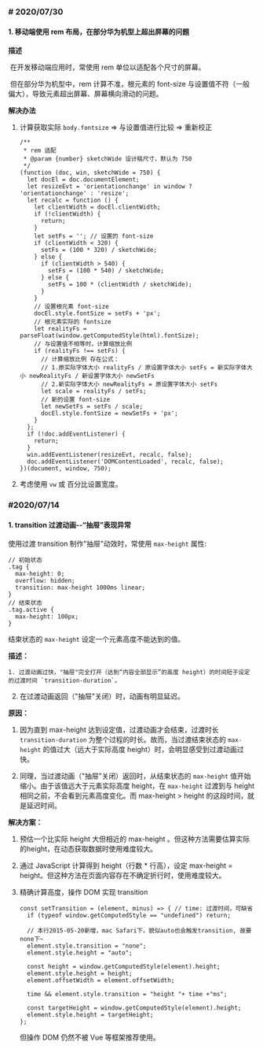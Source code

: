### # 2020/07/30

#### 1. 移动端使用 rem 布局，在部分华为机型上超出屏幕的问题

**描述**

​	在开发移动端应用时，常使用 rem 单位以适配各个尺寸的屏幕。

​	但在部分华为机型中，rem 计算不准，根元素的 font-size 与设置值不符（一般偏大），导致元素超出屏幕、屏幕横向滑动的问题。

**解决办法**

1. 计算获取实际 `body.fontsize` => 与设置值进行比较 => 重新校正

   ```
   /**
    * rem 适配
    * @param {number} sketchWide 设计稿尺寸，默认为 750
    */
   (function (doc, win, sketchWide = 750) {
     let docEl = doc.documentElement;
     let resizeEvt = 'orientationchange' in window ? 'orientationchange' : 'resize';
     let recalc = function () {
       let clientWidth = docEl.clientWidth;
       if (!clientWidth) {
         return;
       }
       let setFs = ''; // 设置的 font-size
       if (clientWidth < 320) {
         setFs = (100 * 320) / sketchWide;
       } else {
         if (clientWidth > 540) {
           setFs = (100 * 540) / sketchWide;
         } else {
           setFs = 100 * (clientWidth / sketchWide);
         }
       }
       // 设置根元素 font-size
       docEl.style.fontSize = setFs + 'px';
       // 根元素实际的 fontsize
       let realityFs = parseFloat(window.getComputedStyle(html).fontSize);
       // 与设置值不相等时，计算缩放比例
       if (realityFs !== setFs) {
         // 计算缩放比例 存在公式：
         // 1.原实际字体大小 realityFs / 原设置字体大小 setFs = 新实际字体大小 newRealityFs / 新设置字体大小 newSetFs
         // 2.新实际字体大小 newRealityFs = 原设置字体大小 setFs
         let scale = realityFs / setFs;
         // 新的设置 font-size
         let newSetFs = setFs / scale;
         docEl.style.fontSize = newSetFs + 'px';
       }
     };
     if (!doc.addEventListener) {
       return;
     }
     win.addEventListener(resizeEvt, recalc, false);
     doc.addEventListener('DOMContentLoaded', recalc, false);
   })(document, window, 750);
   ```

2. 考虑使用 `vw` 或 百分比设置宽度。

### #2020/07/14

#### 1. transition 过渡动画--“抽屉”表现异常

使用过渡 transition 制作"抽屉"动效时，常使用 `max-height` 属性:

```
// 初始状态
.tag {
  max-height: 0;
  overflow: hidden;
  transition: max-height 1000ms linear;
}
// 结束状态
.tag.active {
  max-height: 100px;
}
```

结束状态的 `max-height` 设定一个元素高度不能达到的值。

**描述：**

```
1. 过渡动画过快，"抽屉"完全打开（达到“内容全部显示”的高度 height）的时间短于设定的过渡时间 `transition-duration`。
```
 2. 在过渡动画返回（"抽屉"关闭）时，动画有明显延迟。

**原因：**

1. 因为直到 max-height 达到设定值，过渡动画才会结束，过渡时长 `transition-duration` 为整个过程的时长。故而，当过渡结束状态的 `max-height` 的值过大（远大于实际高度 height）时，会明显感受到过渡动画过快。

2. 同理，当过渡动画（"抽屉"关闭）返回时，从结束状态的 `max-height` 值开始缩小。由于该值远大于元素实际高度 height，在 `max-height` 过渡到与 height 相同之前，不会看到元素高度变化。而 max-height > height 的这段时间，就是延迟时间。

**解决方案：**

1. 预估一个比实际 height 大但相近的 max-height 。但这种方法需要估算实际的height，在动态获取数据时使用难度较大。

2. 通过 JavaScript 计算得到 height（行数 * 行高），设定 max-height = height。但这种方法在页面内容存在不确定折行时，使用难度较大。

3. 精确计算高度，操作 DOM 实现 transition

   ```
   const setTransition = (element, minus) => { // time: 过渡时间，可缺省
     if (typeof window.getComputedStyle == "undefined") return;
     
     // 本行2015-05-20新增，mac Safari下，貌似auto也会触发transition, 故要none下~
     element.style.transition = "none";
     element.style.height = "auto";
     
     const height = window.getComputedStyle(element).height;
     element.style.height = height;
     element.offsetWidth = element.offsetWidth;
   
     time && element.style.transition = "height "+ time +"ms";
     
     const targetHeight = window.getComputedStyle(element).height;
     element.style.height = targetHeight;
   };
   ```

   但操作 DOM 仍然不被 Vue 等框架推荐使用。